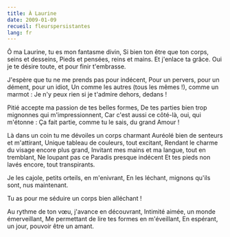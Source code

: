 ```yaml
---
title: À Laurine
date: 2009-01-09
recueil: fleurspersistantes
lang: fr
---
```


Ô ma Laurine, tu es mon fantasme divin,
Si bien ton être que ton corps, seins et desseins,
Pieds et pensées, reins et mains. Et j'enlace ta grâce.
Oui je te désire toute, et pour finir t'embrasse.

J'espère que tu ne me prends pas pour indécent,
Pour un pervers, pour un dément, pour un idiot,
Un comme les autres (tous les mêmes !), comme un marmot :
Je n'y peux rien si je t'admire dehors, dedans !

Pitié accepte ma passion de tes belles formes,
De tes parties bien trop mignonnes qui m'impressionnent,
Car c'est aussi ce côté-là, oui, qui m'étonne :
Ça fait partie, comme tu le sais, du grand Amour !

Là dans un coin tu me dévoiles un corps charmant
Auréolé bien de senteurs et m'attirant,
Unique tableau de couleurs, tout excitant,
Rendant le charme du visage encore plus grand,
Invitant mes mains et ma langue, tout en tremblant,
Ne loupant pas ce Paradis presque indécent
Et tes pieds non lavés encore, tout transpirants.

Je les cajole, petits orteils, en m'enivrant,
En les léchant, mignons qu'ils sont, nus maintenant.

Tu as pour me séduire un corps bien alléchant !

Au rythme de ton vœu, j'avance en découvrant,
Intimité aimée, un monde émerveillant,
Me permettant de lire tes formes en m'éveillant,
En espérant, un jour, pouvoir être un amant.
